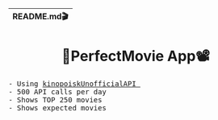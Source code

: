 |README.md🎬
|-|
<h1 align="center">🎥PerfectMovie App📽</h1>
<div align="width">
<pre>- Using <a href="https://kinopoiskapiunofficial.tech/">kinopoiskUnofficialAPI </a> 
- 500 API calls per day
- Shows TOP 250 movies
- Shows expected movies</pre>
</div>
